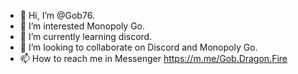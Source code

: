 - 👋 Hi, I’m @Gob76.
- 👀 I’m interested Monopoly Go.
- 🌱 I’m currently learning discord.
- 💞️ I’m looking to collaborate on Discord and Monopoly Go.
- 📫 How to reach me in Messenger https://m.me/Gob.Dragon.Fire

<!---
Gob76/Gob76 is a ✨ special ✨ repository because its `README.md` (this file) appears on your GitHub profile.
You can click the Preview link to take a look at your changes.
--->
